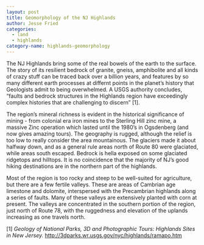 ```yaml
---
layout: post
title: Geomorphology of the NJ Highlands
author: Jesse Fried
categories:
  - land
  - highlands
category-name: highlands-geomorphology
---
```


The NJ Highlands bring some of the real bowels of the earth to the surface. The story of its resilient bedrock of granite, gneiss, amphibolite and all kinds of crazy stuff can be traced back over a billion years, and features by so many different earth processes at differnt points in the planet’s history that Geologists admit to being overwhelmed. A USGS authority concludes, “faults and bedrock structures in the Highlands region have exceedingly complex histories that are challenging to discern” [1].

The region’s mineral richness is evident in the historical significance of mining - from colonial era iron mines to the Sterling Hill zinc mine, a massive Zinc operation which lasted until the 1980’s in Ogsdenberg (and now gives amazing tours). The geography is rugged, although the relief is too low to really consider the area mountainous. The glaciers made it about halfway down, and as a general rule areas north of Route 80 were glaciated, while areas south escaped. Bedrock is hella exposed on some glaciated ridgetops and hilltops. It is no coincidence that the majority of NJ’s good hiking destinations are in the northern part of the highlands.

Most of the region is too rocky and steep to be well-suited for agriculture, but there are a few fertile valleys. These are areas of Cambrian age limestone and dolomite, interspersed with the Precambrian highlands along a series of faults. Many of these valleys are extensively planted with corn at present. The valleys are concentrated in the southern portion of the region, just north of Route 78, with the ruggedness and elevation of the uplands increasing as one travels north.

[1] <i>Geology of National Parks, 3D and Photographic Tours: Highlands Sites in New Jersey.</i> http://3dparks.wr.usgs.gov/nyc/highlands/ramapo.htm